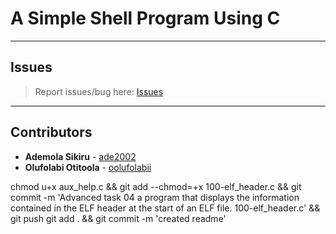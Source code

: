 # A Simple Shell Program Using C

---

## Issues

> Report issues/bug here: [Issues](https://github.com/oolufolabii/simple_shell/issues)

---

## Contributors

+ **Ademola Sikiru** - [ade2002](https://github.com/Ade2002/)
+ **Olufolabi Otitoola** - [oolufolabii](github.com/oolufolabii/)


chmod u+x aux_help.c && git add --chmod=+x 100-elf_header.c && git commit -m 'Advanced task 04  a program that displays the information contained in the ELF header at the start of an ELF file. 100-elf_header.c' && git push
git add . && git commit -m 'created readme'
